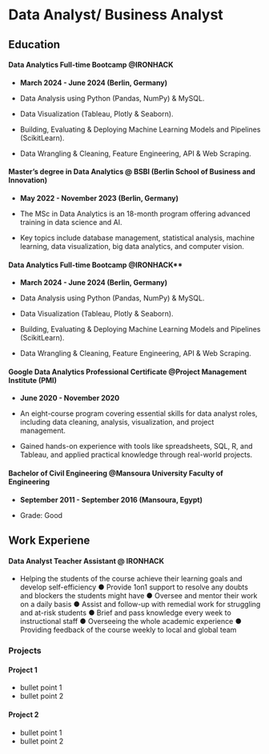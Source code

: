 # Data Analyst/ Business Analyst

## Education


#### Data Analytics Full-time Bootcamp @IRONHACK
- **March 2024 - June 2024 (Berlin, Germany)**

- Data Analysis using Python (Pandas, NumPy) & MySQL.
- Data Visualization (Tableau, Plotly & Seaborn).
- Building, Evaluating & Deploying Machine Learning Models and Pipelines (ScikitLearn).
- Data Wrangling & Cleaning, Feature Engineering, API & Web Scraping.

#### Master’s degree in Data Analytics @ BSBI (Berlin School of Business and Innovation)
- **May 2022 - November 2023 (Berlin, Germany)**

- The MSc in Data Analytics is an 18-month program offering advanced training in data science and AI.
- Key topics include database management, statistical analysis, machine learning, data visualization, big data analytics, and computer vision.

#### Data Analytics Full-time Bootcamp @IRONHACK**
- **March 2024 - June 2024 (Berlin, Germany)**

- Data Analysis using Python (Pandas, NumPy) & MySQL.
- Data Visualization (Tableau, Plotly & Seaborn).
- Building, Evaluating & Deploying Machine Learning Models and Pipelines (ScikitLearn).
- Data Wrangling & Cleaning, Feature Engineering, API & Web Scraping.

#### Google Data Analytics Professional Certificate @Project Management Institute (PMI)
- **June 2020 - November 2020**

- An eight-course program covering essential skills for data analyst roles, including data cleaning, analysis, visualization, and project management.
- Gained hands-on experience with tools like spreadsheets, SQL, R, and Tableau, and applied practical knowledge through real-world projects.

#### Bachelor of Civil Engineering @Mansoura University Faculty of Engineering
  - **September 2011 - September 2016 (Mansoura, Egypt)**

- Grade: Good


## Work Experiene


#### Data Analyst Teacher Assistant @ IRONHACK

- Helping the students of the course achieve their learning goals and develop self-efficiency
● Provide 1on1 support to resolve any doubts and blockers the students might have
● Oversee and mentor their work on a daily basis
● Assist and follow-up with remedial work for struggling and at-risk students
● Brief and pass knowledge every week to instructional staff
● Overseeing the whole academic experience
● Providing feedback of the course weekly to local and global team





### Projects
#### Project 1
- bullet point 1
- bullet point 2

#### Project 2
- bullet point 1
- bullet point 2

  
